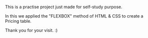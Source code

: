 This is a practise project just made for self-study purpose.

In this we applied the "FLEXBOX" method of HTML & CSS to create a Pricing table.

Thank you for your visit. :)
